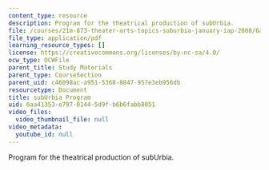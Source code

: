 ```yaml
---
content_type: resource
description: Program for the theatrical production of subUrbia.
file: /courses/21m-873-theater-arts-topics-suburbia-january-iap-2008/6aa41353e79701445d9fb6b6fabb8051_program.pdf
file_type: application/pdf
learning_resource_types: []
license: https://creativecommons.org/licenses/by-nc-sa/4.0/
ocw_type: OCWFile
parent_title: Study Materials
parent_type: CourseSection
parent_uid: c46098ac-a951-5368-8847-957e3eb956db
resourcetype: Document
title: subUrbia Program
uid: 6aa41353-e797-0144-5d9f-b6b6fabb8051
video_files:
  video_thumbnail_file: null
video_metadata:
  youtube_id: null
---
```

Program for the theatrical production of subUrbia.